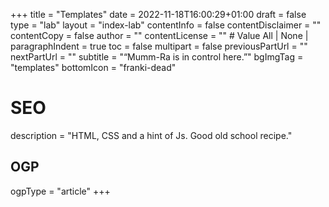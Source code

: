 +++
title = "Templates"
date = 2022-11-18T16:00:29+01:00
draft = false
type = "lab"
layout = "index-lab"
contentInfo = false
  contentDisclaimer = ""
  contentCopy = false
  author = ""
  contentLicense = "" # Value All | None |
paragraphIndent = true
toc = false
multipart = false
  previousPartUrl = ""
  nextPartUrl = ""
subtitle = "&#8220;Mumm-Ra is in control here.&#8221;"
bgImgTag = "templates"
bottomIcon = "franki-dead"
# SEO #
description = "HTML, CSS and a hint of Js. Good old school recipe."
## OGP ##
ogpType = "article"
+++
